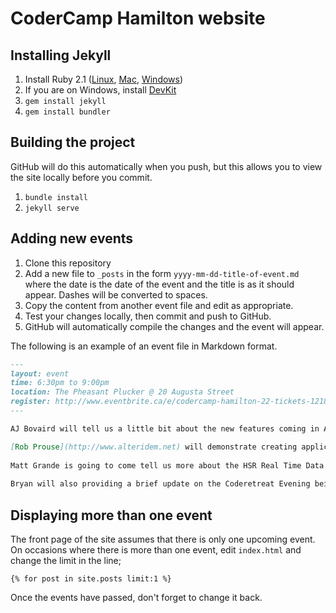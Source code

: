# CoderCamp Hamilton website

## Installing Jekyll

1. Install Ruby 2.1 ([Linux](https://www.ruby-lang.org/en/documentation/installation/), [Mac](https://gorails.com/setup/osx/10.10-yosemite), [Windows](http://rubyinstaller.org/))
2. If you are on Windows, install [DevKit](http://rubyinstaller.org/add-ons/devkit/)
3. `gem install jekyll`
4. `gem install bundler`

## Building the project

GitHub will do this automatically when you push, but this allows you to view the site locally before you commit.

1. `bundle install`
2. `jekyll serve`

## Adding new events

1. Clone this repository
2. Add a new file to `_posts` in the form `yyyy-mm-dd-title-of-event.md` where the date is the date of the event and the title is as it should appear. Dashes will be converted to spaces.
3. Copy the content from another event file and edit as appropriate.
4. Test your changes locally, then commit and push to GitHub.
5. GitHub will automatically compile the changes and the event will appear. 

The following is an example of an event file in Markdown format.

```markdown
---
layout: event
time: 6:30pm to 9:00pm
location: The Pheasant Plucker @ 20 Augusta Street
register: http://www.eventbrite.ca/e/codercamp-hamilton-22-tickets-12184300571
---

AJ Bovaird will tell us a little bit about the new features coming in ASP.net vNext.  

[Rob Prouse](http://www.alteridem.net) will demonstrate creating applications for [Android Wear](https://github.com/Codercamp/AndroidWear) by prototyping an application that lists the pubs closest to you, allows you to view their menus and order on your watch.
  
Matt Grande is going to come tell us more about the HSR Real Time Data Hackathon on July 26th.
  
Bryan will also providing a brief update on the Coderetreat Evening being planned for July 23rd.
```

## Displaying more than one event

The front page of the site assumes that there is only one upcoming event. On occasions where there is more than one event, edit `index.html` and change the limit in the line;

```
{% for post in site.posts limit:1 %}
```

Once the events have passed, don't forget to change it back.

